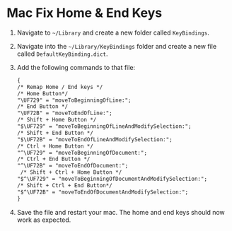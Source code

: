 # Mac Fix Home & End Keys

1. Navigate to `~/Library` and create a new folder called `KeyBindings`.
2. Navigate into the `~/Library/KeyBindings` folder and create a new file called `DefaultKeyBinding.dict`.
3. Add the following commands to that file:

   ```txt
   {
   /* Remap Home / End keys */
   /* Home Button*/
   "\UF729" = "moveToBeginningOfLine:";
   /* End Button */
   "\UF72B" = "moveToEndOfLine:";
   /* Shift + Home Button */
   "$\UF729" = "moveToBeginningOfLineAndModifySelection:";
   /* Shift + End Button */
   "$\UF72B" = "moveToEndOfLineAndModifySelection:";
   /* Ctrl + Home Button */
   "^\UF729" = "moveToBeginningOfDocument:";
   /* Ctrl + End Button */
   "^\UF72B" = "moveToEndOfDocument:";
    /* Shift + Ctrl + Home Button */
   "$^\UF729" = "moveToBeginningOfDocumentAndModifySelection:";
   /* Shift + Ctrl + End Button*/
   "$^\UF72B" = "moveToEndOfDocumentAndModifySelection:";
   }
   ```

4. Save the file and restart your mac. The home and end keys should now work as expected.
